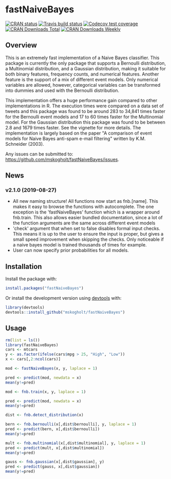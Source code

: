 fastNaiveBayes
==============

[![CRAN status](https://www.r-pkg.org/badges/version/fastNaiveBayes)](https://cran.r-project.org/package=fastNaiveBayes) [![Travis build status](https://travis-ci.org/mskogholt/fastNaiveBayes.svg?branch=master)](https://travis-ci.org/mskogholt/fastNaiveBayes) [![Codecov test coverage](https://codecov.io/gh/mskogholt/fastNaiveBayes/branch/master/graph/badge.svg)](https://codecov.io/gh/mskogholt/fastNaiveBayes?branch=master) [![CRAN Downloads Total](http://cranlogs.r-pkg.org/badges/grand-total/fastNaiveBayes)](https://cran.r-project.org/package=fastNaiveBayes) [![CRAN Downloads Weekly](http://cranlogs.r-pkg.org/badges/last-week/fastNaiveBayes)](https://cran.r-project.org/package=fastNaiveBayes)

Overview
--------

This is an extremely fast implementation of a Naive Bayes classifier. This package is currently the only package that supports a Bernoulli distribution, a Multinomial distribution, and a Gaussian distribution, making it suitable for both binary features, frequency counts, and numerical features. Another feature is the support of a mix of different event models. Only numerical variables are allowed, however, categorical variables can be transformed into dummies and used with the Bernoulli distribution.

This implementation offers a huge performance gain compared to other implementations in R. The execution times were compared on a data set of tweets and this package was found to be around 283 to 34,841 times faster for the Bernoulli event models and 17 to 60 times faster for the Multinomial model. For the Gaussian distribution this package was found to be between 2.8 and 1679 times faster. See the vignette for more details. The implementation is largely based on the paper "A comparison of event models for Naive Bayes anti-spam e-mail filtering" written by K.M. Schneider (2003).

Any issues can be submitted to: <https://github.com/mskogholt/fastNaiveBayes/issues>.

News
----

### v2.1.0 (2019-08-27)

-   All new naming structure! All functions now start as fnb.\[name\]. This makes it easy to browse the functions with autocomplete. The one exception is the 'fastNaiveBayes' function which is a wrapper around fnb.train. This also allows easier bundled documentation, since a lot of the function arguments are the same across different event models
-   'check' argument that when set to false disables formal input checks. This means it is up to the user to ensure the input is proper, but gives a small speed improvement when skipping the checks. Only noticeable if a naive bayes model is trained thousands of times for example.
-   User can now specify prior probabilities for all models.

Installation
------------

Install the package with:

``` r
install.packages("fastNaiveBayes")
```

Or install the development version using [devtools](https://github.com/hadley/devtools) with:

``` r
library(devtools)
devtools::install_github("mskogholt/fastNaiveBayes")
```

Usage
-----

``` r
rm(list = ls())
library(fastNaiveBayes)
cars <- mtcars
y <- as.factor(ifelse(cars$mpg > 25, "High", "Low"))
x <- cars[,2:ncol(cars)]

mod <- fastNaiveBayes(x, y, laplace = 1)

pred <- predict(mod, newdata = x)
mean(y!=pred)

mod <- fnb.train(x, y, laplace = 1)

pred <- predict(mod, newdata = x)
mean(y!=pred)

dist <- fnb.detect_distribution(x)

bern <- fnb.bernoulli(x[,dist$bernoulli], y, laplace = 1)
pred <- predict(bern, x[,dist$bernoulli])
mean(y!=pred)

mult <- fnb.multinomial(x[,dist$multinomial], y, laplace = 1)
pred <- predict(mult, x[,dist$multinomial])
mean(y!=pred)

gauss <- fnb.gaussian(x[,dist$gaussian], y)
pred <- predict(gauss, x[,dist$gaussian])
mean(y!=pred)
```
